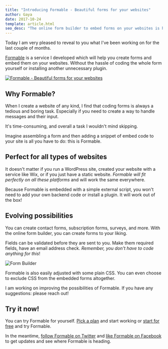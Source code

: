 ```yaml
---
title: "Introducing Formable - Beautiful forms for your websites"
author: Gaya
date: 2017-10-24
template: article.html
seo_desc: "The online form builder to embed forms on your websites is here!"
---
```


Today I am very pleased to reveal to you what I've been working on for the last couple of months.

[Formable](https://www.getformable.com) is a service I developed which will help you create forms and embed them on your websites. Without the hassle of coding the whole form yourself or installing another unnecessary plugin.

[![Formable - Beautiful forms for your websites](/articles/introducing-formable/formable_og_image.png)](/articles/introducing-formable/)

<span class="more"></span>

## Why Formable?
When I create a website of any kind, I find that coding forms is always a tedious and boring task. Especially if you need to create a way to handle messages and their input.

It's time-consuming, and overall a task I wouldn't mind skipping.

Imagine assembling a form and then adding a snippet of embed code to your site is all you have to do: this is Formable.

## Perfect for all types of websites
It doesn't matter if you run a WordPress site, created your website with a service like Wix, or if you just have a static website. _Formable will fit perfectly on all these platforms_ and will work the same everywhere.

Because Formable is embedded with a simple external script, you won't need to add your own backend code or install a plugin. It will work out of the box!

## Evolving possibilities
You can create contact forms, subscription forms, surveys, and more. With the online form builder, you can create forms to your liking.

Fields can be validated before they are sent to you. Make them required fields, have an email address check. _Remember, you don't have to code anything for this_!

![Form Builder](/articles/introducing-formable/form-examples.png)

Formable is also easily adjusted with some plain CSS. You can even choose to exclude CSS from the embedded forms altogether.

I am working on improving the possibilities of Formable. If you have any suggestions: please reach out!

## Try it now!
You can try Formable for yourself. [Pick a plan](https://getformable.com/pricing) and start working or [start for free](https://app.getformable.com/sign-up) and try Formable.

In the meantime, [follow Formable on Twitter](https://twitter.com/getformable) and [like Formable on Facebook](https://www.facebook.com/getformable) to get updates and see where Formable is heading.